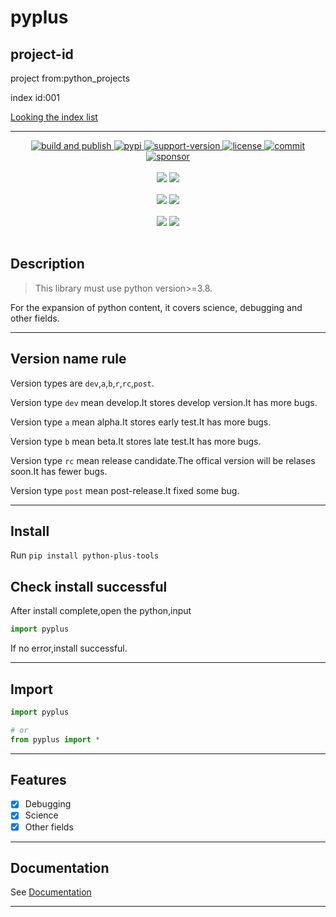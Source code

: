 # pyplus

## project-id
project from:python_projects

index id:001

[Looking the index list](https://github.com/xystudio889/xystudio889/blob/main/index/python-projects.md)

---
<div align = "center">
    <a href="https://github.com/xystudio889/pyplus/actions?query=workflow%3Abuild_and_publish">
        <img src="https://github.com/xystudio889/pyplus/workflows/build_and_publish/badge.svg"
            alt="build and publish">
    </a>
    <a href="https://pypi.org/project/python-plus-tools/">
        <img src="https://img.shields.io/pypi/v/python-plus-tools.svg" 
        alt="pypi">
    </a>
    <a href="https://img.shields.io/pypi/pyversions/python-plus-tools">
        <img src="https://img.shields.io/pypi/pyversions/python-plus-tools" alt="support-version">
    </a>
    <a href="https://github.com/gaogaotiantian/viztracer/blob/master/LICENSE">
        <img src="https://img.shields.io/github/license/xystudio889/pyplus" alt="license">
    </a>
    <a href="https://github.com/xystudio889/pyplus/commits/master">
        <img src="https://img.shields.io/github/last-commit/xystudio889/pyplus/master" alt="commit">
    </a>
    <a href="https://github.com/sponsors/xystudio889">
        <img src="https://img.shields.io/badge/%E2%9D%A4-Sponsor%20me-%23c96198?style=flat&logo=GitHub"
            alt="sponsor">
    </a>
</div>
<br />
<div align="center" style="line-height: 1;">
  <a href="./README.md"><img
    src="https://img.shields.io/badge/language-English-536af5?color=781ff1&logoColor=white"/></a>
  <a href="./README-CN.md"><img
    src="https://img.shields.io/badge/简体中文-536af5?color=ff0000&logoColor=white"/></a>
</div>
<br />
<div align="center" style="line-height: 1;">
  <a href="./feature.md"><img
    src="https://img.shields.io/badge/feature-English-536af5?color=781ff1&logoColor=white"/></a>
  <a href="./feature-CN.md"><img
    src="https://img.shields.io/badge/简体中文-536af5?color=ff0000&logoColor=white"/></a>
</div>
<br />
<div align="center" style="line-height: 1;">
  <a href="./feature.md"><img
    src="https://img.shields.io/badge/feature-English-536af5?color=781ff1&logoColor=white"/></a>
  <a href="./feature-CN.md"><img
    src="https://img.shields.io/badge/简体中文-536af5?color=ff0000&logoColor=white"/></a>
</div>
<br />

## Description

> This library must use python version>=3.8.

For the expansion of python content, it covers science, debugging and other fields.

---
## Version name rule
Version types are `dev`,`a`,`b`,`r`,`rc`,`post`.

Version type `dev` mean develop.It stores develop version.It has more bugs.

Version type `a` mean alpha.It stores early test.It has more bugs.

Version type `b` mean beta.It stores late test.It has more bugs.

Version type `rc` mean release candidate.The offical version will be relases soon.It has fewer bugs.

Version type `post` mean post-release.It fixed some bug.


---

## Install
Run `pip install python-plus-tools`

## Check install successful
After install complete,open the python,input
```python
import pyplus
```
If no error,install successful.

---

## Import

```python
import pyplus

# or
from pyplus import *
```

---

## Features

- [x] Debugging
- [x] Science
- [x] Other fields

---

## Documentation

See [Documentation](./src/pyplus/data/docs/)

---